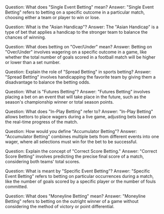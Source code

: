 Question: What does "Single Event Betting" mean?
Answer: "Single Event Betting" refers to betting on a specific outcome in a particular match, choosing either a team or player to win or lose.

Question: What is the "Asian Handicap"?
Answer: The "Asian Handicap" is a type of bet that applies a handicap to the stronger team to balance the chances of winning.

Question: What does betting on "Over/Under" mean?
Answer: Betting on "Over/Under" involves wagering on a specific outcome in a game, like whether the total number of goals scored in a football match will be higher or lower than a set number.

Question: Explain the role of "Spread Betting" in sports betting?
Answer: "Spread Betting" involves handicapping the favorite team by giving them a disadvantage to balance the betting odds.

Question: What is "Futures Betting"?
Answer: "Futures Betting" involves placing a bet on an event that will take place in the future, such as the season's championship winner or total season points.

Question: What does "In-Play Betting" refer to?
Answer: "In-Play Betting" allows bettors to place wagers during a live game, adjusting bets based on the real-time progress of the match.

Question: How would you define "Accumulator Betting"?
Answer: "Accumulator Betting" combines multiple bets from different events into one wager, where all selections must win for the bet to be successful.

Question: Explain the concept of "Correct Score Betting."
Answer: "Correct Score Betting" involves predicting the precise final score of a match, considering both teams' total scores.

Question: What is meant by "Specific Event Betting"?
Answer: "Specific Event Betting" refers to betting on particular occurrences during a match, like the number of goals scored by a specific player or the number of fouls committed.

Question: What does "Moneyline Betting" mean?
Answer: "Moneyline Betting" refers to betting on the outright winner of a game without considering the method of victory or point differential.